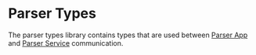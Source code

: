 # Parser Types

The parser types library contains types that are used between [Parser App](../parser-app/README.md) and [Parser Service](../parser-service/README.md) communication.
